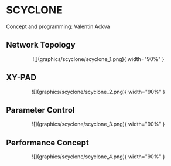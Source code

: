 # SCYCLONE

Concept and programming: Valentin Ackva

## Network Topology

<center>
![](graphics/scyclone/scyclone_1.png){ width="90%" }
</center>  


## XY-PAD

<center>
![](graphics/scyclone/scyclone_2.png){ width="90%" }
</center>  


## Parameter Control

<center>
![](graphics/scyclone/scyclone_3.png){ width="90%" }
</center>  


## Performance Concept

<center>
![](graphics/scyclone/scyclone_4.png){ width="90%" }
</center>  
